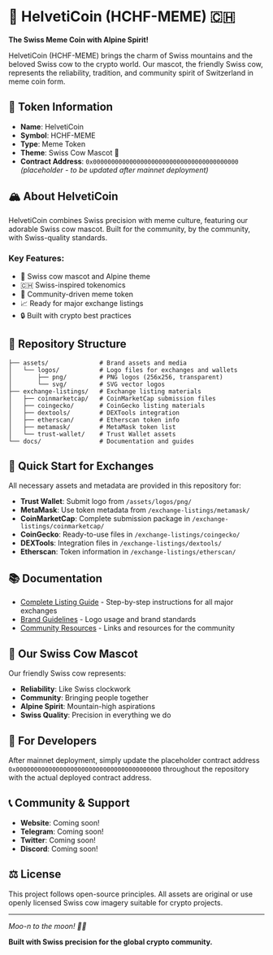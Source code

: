 # 🐄 HelvetiCoin (HCHF-MEME) 🇨🇭

**The Swiss Meme Coin with Alpine Spirit!**

HelvetiCoin (HCHF-MEME) brings the charm of Swiss mountains and the beloved Swiss cow to the crypto world. Our mascot, the friendly Swiss cow, represents the reliability, tradition, and community spirit of Switzerland in meme coin form.

## 🎯 Token Information

- **Name**: HelvetiCoin
- **Symbol**: HCHF-MEME
- **Type**: Meme Token
- **Theme**: Swiss Cow Mascot 🐄
- **Contract Address**: `0x0000000000000000000000000000000000000000` *(placeholder - to be updated after mainnet deployment)*

## 🏔️ About HelvetiCoin

HelvetiCoin combines Swiss precision with meme culture, featuring our adorable Swiss cow mascot. Built for the community, by the community, with Swiss-quality standards.

### Key Features:
- 🐄 Swiss cow mascot and Alpine theme
- 🇨🇭 Swiss-inspired tokenomics
- 🚀 Community-driven meme token
- 📈 Ready for major exchange listings
- 🔒 Built with crypto best practices

## 📁 Repository Structure

```
├── assets/              # Brand assets and media
│   └── logos/           # Logo files for exchanges and wallets
│       ├── png/         # PNG logos (256x256, transparent)
│       └── svg/         # SVG vector logos
├── exchange-listings/   # Exchange listing materials
│   ├── coinmarketcap/   # CoinMarketCap submission files
│   ├── coingecko/       # CoinGecko listing materials
│   ├── dextools/        # DEXTools integration
│   ├── etherscan/       # Etherscan token info
│   ├── metamask/        # MetaMask token list
│   └── trust-wallet/    # Trust Wallet assets
└── docs/                # Documentation and guides
```

## 🚀 Quick Start for Exchanges

All necessary assets and metadata are provided in this repository for:

- **Trust Wallet**: Submit logo from `/assets/logos/png/`
- **MetaMask**: Use token metadata from `/exchange-listings/metamask/`
- **CoinMarketCap**: Complete submission package in `/exchange-listings/coinmarketcap/`
- **CoinGecko**: Ready-to-use files in `/exchange-listings/coingecko/`
- **DEXTools**: Integration files in `/exchange-listings/dextools/`
- **Etherscan**: Token information in `/exchange-listings/etherscan/`

## 📚 Documentation

- [Complete Listing Guide](docs/listing-guide.md) - Step-by-step instructions for all major exchanges
- [Brand Guidelines](docs/brand-guidelines.md) - Logo usage and brand standards
- [Community Resources](docs/community.md) - Links and resources for the community

## 🐄 Our Swiss Cow Mascot

Our friendly Swiss cow represents:
- **Reliability**: Like Swiss clockwork
- **Community**: Bringing people together
- **Alpine Spirit**: Mountain-high aspirations
- **Swiss Quality**: Precision in everything we do

## 🔧 For Developers

After mainnet deployment, simply update the placeholder contract address `0x0000000000000000000000000000000000000000` throughout the repository with the actual deployed contract address.

## 📞 Community & Support

- **Website**: Coming soon!
- **Telegram**: Coming soon!
- **Twitter**: Coming soon!
- **Discord**: Coming soon!

## ⚖️ License

This project follows open-source principles. All assets are original or use openly licensed Swiss cow imagery suitable for crypto projects.

---

*Moo-n to the moon! 🐄🚀*

**Built with Swiss precision for the global crypto community.**
